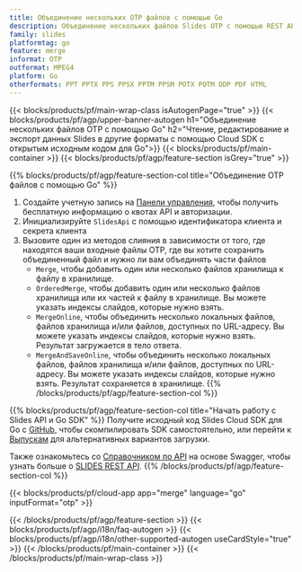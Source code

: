 ```yaml
---
title: Объединение нескольких OTP файлов с помощью Go
description: Объединение нескольких файлов Slides OTP с помощью REST API и Go SDK с открытым исходным кодом
family: slides
platformtag: go
feature: merge
informat: OTP
outformat: MPEG4
platform: Go
otherformats: PPT PPTX PPS PPSX PPTM PPSM POTX POTM ODP PDF HTML
---
```


{{< blocks/products/pf/main-wrap-class isAutogenPage="true" >}}
{{< blocks/products/pf/agp/upper-banner-autogen h1="Объединение нескольких файлов OTP с помощью Go" h2="Чтение, редактирование и экспорт данных Slides в другие форматы с помощью Cloud SDK с открытым исходным кодом для Go">}}
{{< blocks/products/pf/main-container >}}
{{< blocks/products/pf/agp/feature-section isGrey="true" >}}

{{% blocks/products/pf/agp/feature-section-col title="Объединение OTP файлов с помощью Go" %}}
1. Создайте учетную запись на <a href="https://dashboard.aspose.cloud/">Панели управления</a>, чтобы получить бесплатную информацию о квотах API и авторизации.
1. Инициализируйте ```SlidesApi``` с помощью идентификатора клиента и секрета клиента
1. Вызовите один из методов слияния в зависимости от того, где находятся ваши входные файлы OTP, где вы хотите сохранить объединенный файл и нужно ли вам объединять части файлов
    - ```Merge```, чтобы добавить один или несколько файлов хранилища к файлу в хранилище.
    - ```OrderedMerge```, чтобы добавить один или несколько файлов хранилища или их частей к файлу в хранилище. Вы можете указать индексы слайдов, которые нужно взять.
    - ```MergeOnline```, чтобы объединить несколько локальных файлов, файлов хранилища и/или файлов, доступных по URL-адресу. Вы можете указать индексы слайдов, которые нужно взять. Результат загружается в тело ответа.
    - ```MergeAndSaveOnline```, чтобы объединить несколько локальных файлов, файлов хранилища и/или файлов, доступных по URL-адресу. Вы можете указать индексы слайдов, которые нужно взять. Результат сохраняется в хранилище.
{{% /blocks/products/pf/agp/feature-section-col %}}

{{% blocks/products/pf/agp/feature-section-col title="Начать работу с Slides API и Go SDK" %}}
Получите исходный код Slides Cloud SDK для Go с [GitHub](https://github.com/aspose-slides-cloud/aspose-slides-cloud-go), чтобы скомпилировать SDK самостоятельно, или перейти к [Выпускам](https://releases.aspose.cloud/) для альтернативных вариантов загрузки.

Также ознакомьтесь со [Справочником по API](https://apireference.aspose.cloud/slides/) на основе Swagger, чтобы узнать больше о [SLIDES REST API](https://products.aspose.cloud/slides/curl/).
{{% /blocks/products/pf/agp/feature-section-col %}}

{{< blocks/products/pf/cloud-app app="merge" language="go" inputFormat="otp" >}}

{{< /blocks/products/pf/agp/feature-section >}}
{{< blocks/products/pf/agp/i18n/faq-autogen >}}
{{< blocks/products/pf/agp/i18n/other-supported-autogen useCardStyle="true" >}}
{{< /blocks/products/pf/main-container >}}
{{< /blocks/products/pf/main-wrap-class >}}
